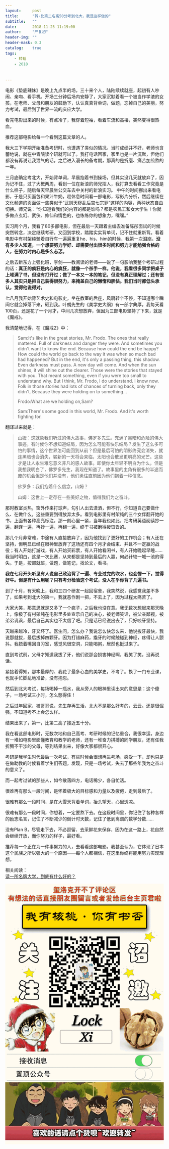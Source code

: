 ```yaml
---
layout:     post
title:      "转·比第二名高50分考到北大，我是这样做的"
subtitle:   ""
date:       2018-11-25 11:19:00
author:     "严复初"
header-img: ""
header-mask: 0.3
catalog:    true
tags:
    - 转载
    - 2018


---
```

电影《垫底辣妹》是晚上九点半的场，三十来个人，陆陆续续就座，起初有人吵闹、亲吻、看手机。开场三分钟后场内安静了，大家沉默着看一个被当作学渣的女孩，在老师、父母和朋友的鼓励下，认认真真背单词，做题，忘掉自己的美丽，努力考试，最后到了世界一流的庆应大学。

看完电影出来的时候，有点冷了，我穿着短袖，看着车流和高楼，突然变得很热血。

推荐这部电影给每一个看到这篇文章的人。

我大三下学期开始准备考研时，也遭遇了类似的情况。当时成绩并不好，老师也含蓄地说，就在中青院读个研就可以了。我打电话回家，家里也是一片沉默，但他们都没有再说让我泄气的话，之后进入漫长的备考期，那真的是折磨、痛苦加煎熬的一年。

三月底确定考北大，开始背单词，早晨抱着书到操场，但其实没几天就放弃了，因为记不住，过了大概两周，看到一位在新浪的师兄招人，我打算去看看工作究竟是什么样子，随后每天早晨坐公交车去中关村的新浪实习。
中午的时间挪出来看电影，于是只买面包和果汁牛奶，趁休息时间看一部电影，写影片分析，然后继续在文化频道的页面做一些类似于“武则天秽乱后宫七宗罪”这样的内容，两种状态自由切换。师兄说：“你知道看我们的内容的都是谁吗？都是农民工和女大学生！你就多做点玄幻、武侠、修仙和情色的，也练练你的想象力，嘿嘿。”

实习两个月，我看了80多部电影，但在最后一天跟着主编去准备陈彤面试的时候突然转念，决定继续考研。又回到学校，踏踏实实背单词，记不住就重新背。看着电影中有村架纯骑着自行车一遍遍重复he、his、him的时候，我第一次泪崩。**没有多少人知道，一个想要努力学好、却需要付出很多时间和努力才能勉强合格的人，在努力时内心是多么忐忑。**

之后去新东方上强化班，李剑——教阅读的老师——说了一句影响我整个考研过程的话：**真正的疯狂是内心的疯狂，就像一个杀手一样。**他说，我看**很多同学把桌子上堆满了书，但没有打开过；做了一本又一本的笔记，但没有真正理解过；还有很多人其实只是把自己装得很努力，来掩盖自己的懒惰和胆怯。我们当时都低头承认，觉得他说得对。**

七八月我开始背艺术史和电影史，坐在教室的后座，风扇转个不停，不知道哪个瞬间它就会掉落下来，砸到我。叶朗先生的《美学史大纲》有一部字典厚，我每天看100页，还是花了一个月才，中间几次想放弃，但因为三部电影坚持了下来，就是《魔戒》。

我清楚地记得，在《魔戒2》中：

> Sam:It's like in the great stories, Mr. Frodo. The ones that really mattered. Full of darkness and danger they were. And sometimes you didn't want to know the end. Because how could the end be happy? How could the world go back to the way it was when so much bad had happened? But in the end, it's only a passing thing, this shadow. Even darkness must pass. A new day will come. And when the sun shines, it will shine out the clearer. Those were the stories that stayed with you. That meant something, even if you were too small to understand why. But I think, Mr. Frodo, I do understand. I know now. Folk in those stories had lots of chances of turning back, only they didn't. Because they were holding on to something...  
>   
> Frodo:What are we holding on,Sam?  
>   
> Sam:There's some good in this world, Mr. Frodo. And it's worth fighting for.  

翻译过来就是：

> 山姆：这就象我们听过的伟大故事，佛罗多先生。充满了黑暗和危险的伟大事迹。有时候你不想知道结局，因为怎么可能有快乐结局？发生了这么多可怕的事情，这个世界怎可能回到从前？但是最后可怕的阴影终究会消失，就连黑暗也会消失，崭新的一天将会来临，太阳也会散发更明亮的光芒。这些才是让人永生难忘意义非凡的感人故事。即使你太年轻不明白为什么，但是我想我明白了，佛罗多先生，我现在知道了。故事里的主角有很多的半途而废的机会但是他们并没有，他们勇往直前因为他们抱着一种信念。  
>   
>佛罗多：我们抱着什么信念，山姆？  
>  
>山姆：这世上一定存在一些美好之物，值得我们为之奋斗。  

那时教室炎热，窗外传来打球声，勾引人出去潇洒，但不行，你知道自己要做什么、在做什么，这些重要到得放弃太多。看到电影里有村架纯的三个女伴翻开她的书，上面有各种高亮标注，那一刻心里一紧，当年我也如此，把考研英语阅读抄一遍，翻译一遍，再抄一遍，再翻一遍，终于书被磨得疲沓沓的。

那几个月非常难，中途有人直接放弃了，因为他找到了更好的工作机会；有人还在坚持，但明显已经在眼神里放弃了这场还有四个月才会结束、并且不一定赢的战役；有人开始打游戏，有人开始买彩票，有人开始看闲书，有人开始晚起早睡……我当时明白，这是一次比赛，从来都是坚持到最后的人赢，何必计较一城一池的得失。于是，按部就班，做题，做笔记，找论文，看书。

**我在七月开头听见有人说自己政治背了一遍、专业过完的吹水，也会愣一下，觉得好牛。但是有什么用呢？只有考分检验这个考试，没人在乎你背了几遍书。**

到了十月，有天晚上，我和三四个研友一起回宿舍，我突然说，我感觉我差不多了，如果考到北大的第一，我就恶作剧一把，不去上了，因为过程太痛苦了。

大家大笑，那意思就是又多了一个疯子，之后我也没在意。我无数次想起来那天晚上，像极了有村架纯在电影里多处宣示自己的决心，被老师笑话，被父亲鄙视，被弟弟讥讽，最后自己其实也不太信了吧。只是话已经说出去了，只好咬牙坚持。

天越来越冷，牙又坏了。医生问，怎么办？我说怎么快怎么来，他说拔牙最快，我说那就拔，最后拔掉四颗牙。因为打错麻药，撬牙的时候触碰到神经，疼得让人颤抖。我捂着嘴回自习室，感觉风很空洞，只能喝粥，居然也挺过来了。

直到考试前，父母才知道我拔了牙，他们说那会损害神经啊，我笑了笑，没再说话。

紧接着得知，那本最厚的、我花了最多心血的美学史，不考了。换了一门专业课，也就手忙脚乱地准备，没有抱怨。

然后到北大考试，每场喝掉一瓶水，我从旁人的眼神里读出来的意思是：这个傻子，一场考试三小时，怎么憋得住！

之后过年回家，被哥哥说，先生存再生活，北大不是那么好考的，云云。还是很倔强，不知道考不上会怎么样。

结果出来了，第一，比第二高了接近五十分。

我在看这部电影时，无数次地和自己高考、考研时候的记忆重合，我很幸运，身边有一堆如电影里面懂教育和教学的老师，还有一堆奋力拼搏的同学朋友，还有任我折腾不干涉的父母，等到结果出来，好像大家都很开心。

考研是我学生时代最后一次考试，有些时候会很想再进考场，感受一下，却也只是在做助教的时候看着学生们答题，发现，只是一场考试，失去了那些年我为之奋斗的意义了。

而一起考过试的那些人，如今散落四方，电话稀少，各自忙活。

很难再有那么一段时间，是怀着极大的目标感和力量以及疲倦，走到最后了。

很难有那么一段时间，是在大雪天背着单词，抬头望天，心里透凉。

很难有那么一段时间，你想着，一定要熬下去。在这段时间里，你记住了各种各样的励志名言，记住了不断减少的倒计时天数，记住了低到离谱的数学分数……

没有Plan B，尽管走下去，不必逗留、去采鲜花来保存，因为在这一路上，花自然会继续开放，而你努力的样子，最好看。

推荐每一个正在为一件事努力的人，去看看这部电影。我甚至认为，它体现了日本这个民族之所以强大的一个原因——每个人都相信，在这里你终将能用努力实现理想。

相关阅读：  
[读一所名牌大学，到底有什么好的？](https://mp.weixin.qq.com/s?__biz=MzA4OTAzNjMzMQ==&mid=2654281218&idx=5&sn=b858b5c09f66cab78357f5eaf36bce00&chksm=8be0bd46bc9734506e4eda254166b588014c7e9c2849a933c8afb6de9b1e4582cde4e016d738&mpshare=1&scene=1&srcid=1213QtiFNKgwfFOiVallT0ZL#rd)  


![](/img/wc-tail.GIF)
